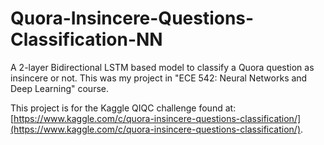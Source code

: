 # Quora-Insincere-Questions-Classification-NN
A 2-layer Bidirectional LSTM based model to classify a Quora question as insincere or not. This was my project in "ECE 542: Neural Networks and Deep Learning" course.

This project is for the Kaggle QIQC challenge found at: [https://www.kaggle.com/c/quora-insincere-questions-classification/](https://www.kaggle.com/c/quora-insincere-questions-classification/).
